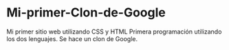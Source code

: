 # Mi-primer-Clon-de-Google
Mi primer sitio web utilizando CSS y HTML
Primera programación utilizando los dos lenguajes. Se hace un clon de Google.
